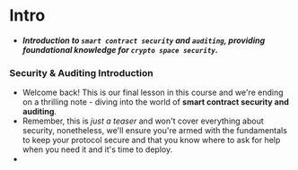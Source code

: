 # Intro
- ***Introduction to `smart contract security` and `auditing`, providing foundational knowledge for `crypto space security`.***

### Security & Auditing Introduction
- Welcome back! This is our final lesson in this course and we're ending on a thrilling note - diving into the world of **smart contract security and auditing**.
- Remember, this is _just a teaser_ and won't cover everything about security, nonetheless, we'll ensure you're armed with the fundamentals to keep your protocol secure and that you know where to ask for help when you need it and it's time to deploy.
- 